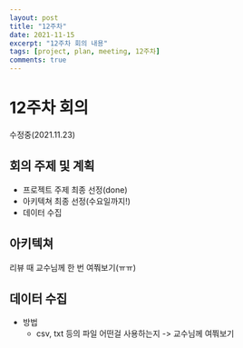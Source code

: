 ```yaml
---
layout: post
title: "12주차"
date: 2021-11-15
excerpt: "12주차 회의 내용"
tags: [project, plan, meeting, 12주차]
comments: true
---
```


# 12주차 회의

수정중(2021.11.23)

## 회의 주제 및 계획
* 프로젝트 주제 최종 선정(done)
* 아키텍쳐 최종 선정(수요일까지!)
* 데이터 수집

## 아키텍쳐
리뷰 때 교수님께 한 번 여쭤보기(ㅠㅠ)

## 데이터 수집
* 방법
    * csv, txt 등의 파일 어떤걸 사용하는지 -> 교수님께 여쭤보기
